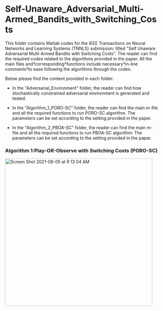 # Self-Unaware_Adversarial_Multi-Armed_Bandits_with_Switching_Costs

This folder contains Matlab codes for the IEEE Transactions on Neural 
Networks and Learning Systems (TNNLS) submission: 
titled "Self Unaware Adversarial Multi-Armed Bandits with Switching Costs". 
The reader can find the required codes related to the algorithms provided in the paper. All the main 
files and†corresponding†functions include necessary†in-line comments†to 
ease following the algorithms through the codes. 

Below please find the content provided in each folder:

- In the "Adversarial_Environment" folder, the reader can find how 
stochastically constrained adversarial environment is generated and 
tested. 

- In the "Algorithm_1_PORO-SC" folder, the reader can find the main 
m-file and all the required functions to run PORO-SC algorithm. The 
parameters can be set according to the setting provided in the paper. 

- In the "Algorithm_2_PBOA-SC" folder, the reader can find the main 
m-file and all the required functions to run PBOA-SC algorithm: The 
parameters can be set according to the setting provided in the paper. 

### Algorithm 1:Play-OR-Observe with Switching Costs (PORO-SC)

<img width="484" alt="Screen Shot 2021-08-05 at 9 13 04 AM" src="https://user-images.githubusercontent.com/75192031/128355829-f8b31cea-761c-471c-a406-64adc239ec67.png">


